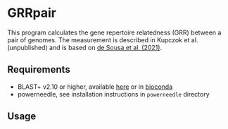 # GRRpair

This program calculates the gene repertoire relatedness (GRR) between a pair of genomes. The measurement is described in Kupczok et al. (unpublished) and is based on [de Sousa et al. (2021)](https://doi.org/10.1093/molbev/msab044).

## Requirements
- BLAST+ v2.10 or higher, available [here](https://blast.ncbi.nlm.nih.gov/Blast.cgi?PAGE_TYPE=BlastDocs&DOC_TYPE=Download) or in [bioconda](https://anaconda.org/bioconda/blast)
- powerneedle, see installation instructions in ``powerneedle`` directory

## Usage
